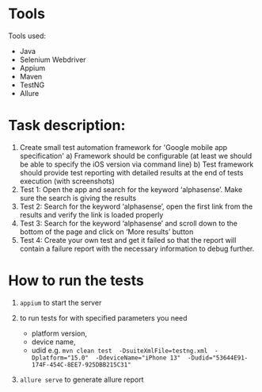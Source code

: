 # Tools

Tools used: 
- Java
- Selenium Webdriver
- Appium
- Maven
- TestNG  
- Allure

# Task description:

1) Create small test automation framework for 'Google mobile app specification'
   a) Framework should be configurable (at least we should be able to specify 
   the iOS version via command line)
   b) Test framework should provide test reporting with detailed results at 
   the end of tests execution (with screenshots)
2) Test 1: Open the app and search for the keyword ‘alphasense’. Make sure the 
   search is giving the results
3) Test 2: Search for the keyword ‘alphasense’, open the first link from the results 
   and verify the link is loaded properly
4) Test 3: Search for the keyword ‘alphasense’ and scroll down to the bottom of the 
   page and click on ‘More results’ button
5) Test 4: Create your own test and get it failed so that the report will contain a 
   failure report with the necessary information to debug further.
   
# How to run the tests

1. `appium` to start the server
2.  to run tests for with specified parameters you need 
      - platform version, 
      - device name, 
      - udid
   e.g.
   `mvn clean test 
   -DsuiteXmlFile=testng.xml 
   -Dplatform="15.0" 
   -DdeviceName="iPhone 13" 
   -Dudid="53644E91-174F-454C-8EE7-925DBB215C31"`
   
3. `allure serve` to generate allure report









